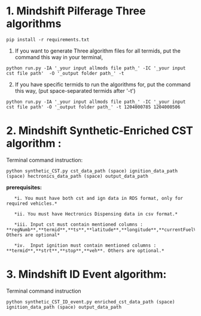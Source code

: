 # 1. Mindshift Pilferage Three algorithms


```
pip install -r requirements.txt
```

1. If you want to generate Three algorithm files for all termids, put the command this way in your terminal, 

```
python run.py -IA '_your input allmods file path_' -IC '_your input cst file path'  -O '_output folder path_' -t 
```

2. If you have specific termids to run the algorithms for, put the command this way, (put space-separated termids after '-t')

```
python run.py -IA '_your input allmods file path_' -IC '_your input cst file path' -O '_output folder path_' -t 1204000785 1204000506
```

# 2. Mindshift Synthetic-Enriched CST algorithm :

Terminal command instruction:
```
python synthetic_CST.py cst_data_path (space) ignition_data_path (space) hectronics_data_path (space) output_data_path
```
**prerequisites:** 

       *i. You must have both cst and ign data in RDS format, only for required vehicles.*

       *ii. You must have Hectronics Dispensing data in csv format.*
       
       *iii. Input cst must contain mentioned columns : **regNumb**,**termid**,**ts**,**latitude**,**longitude**,**currentFuelVolumeTank1**,**mine**,**class**. Others are optional*

       *iv.  Input ignition must contain mentioned columns : **termid**,**strt**,**stop**,**veh**. Others are optional.*


# 3. Mindshift ID Event algorithm:

Terminal command instruction 
```
python synthetic_CST_ID_event.py enriched_cst_data_path (space) ignition_data_path (space) output_data_path
```
